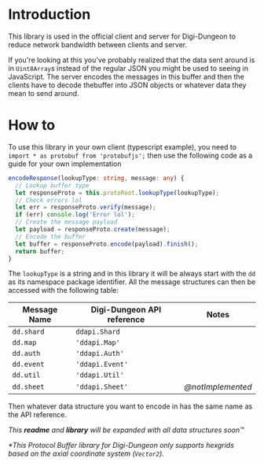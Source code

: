 # Introduction

This library is used in the official client and server for Digi-Dungeon to
reduce network bandwidth between clients and server.

If you're looking at this you've probably realized that the data sent around is
in `Uint8Array`s instead of the regular JSON you might be used to seeing in
JavaScript. The server encodes the messages in this buffer and then the clients
have to decode thebuffer into JSON objects or whatever data they mean to send
around.

# How to

To use this library in your own client (typescript example), you need to
`import * as protobuf from 'protobufjs';` then use the following code as a
guide for your own implementation

```ts
encodeResponse(lookupType: string, message: any) {
  // Lookup buffer type
  let responseProto = this.protoRoot.lookupType(lookupType);
  // Check errors lol
  let err = responseProto.verify(message);
  if (err) console.log('Error lol');
  // Create the message payload
  let payload = responseProto.create(message);
  // Encode the buffer
  let buffer = responseProto.encode(payload).finish();
  return buffer;
}
```

The `lookupType` is a string and in this library it will be always start with
the `dd` as its namespace package identifier. All the message structures can
then be accessed with the following table:

| Message Name | Digi-Dungeon API reference | Notes             |
| ------------ | -------------------------- | ----------------- |
| `dd.shard`   | `ddapi.Shard`              |
| `dd.map`     | `'ddapi.Map'`              |
| `dd.auth`    | `'ddapi.Auth'`             |
| `dd.event`   | `'ddapi.Event'`            |
| `dd.util`    | `'ddapi.Util'`             |
| `dd.sheet`   | `'ddapi.Sheet'`            | _@notImplemented_ |

Then whatever data structure you want to encode in has the same name as the API
reference.

_This **readme** and **library** will be expanded with all data structures
soon™️_

_\*This Protocol Buffer library for Digi-Dungeon only supports hexgrids based on
the axial coordinate system (`Vector2`)._
